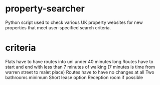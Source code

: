 # property-searcher

Python script used to check various UK property websites for new properties that meet user-specified search criteria.

# criteria

Flats have to have routes into uni under 40 minutes long
Routes have to start and end with less than 7 minutes of walking (7 minutes is time from warren street to malet place)
Routes have to have no changes at all
Two bathrooms minimum
Short lease option
Reception room if possible
